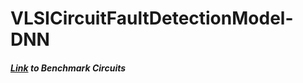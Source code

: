 # VLSICircuitFaultDetectionModel-DNN


##### [Link](https://drive.google.com/drive/folders/1DA9-0UTawWD6kTfFg_VaMzuhv6-96djB) to Benchmark Circuits
